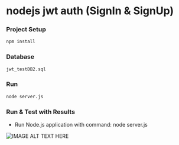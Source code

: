 # nodejs jwt auth (SignIn & SignUp)

### Project Setup

```bash 
npm install
```

### Database

```bash 
jwt_testDB2.sql
```
### Run
```bash
node server.js
```

### Run & Test with Results

- Run Node.js application with command: node server.js

![IMAGE ALT TEXT HERE](https://www.loom.com/share/41460f383db14093947ad23922e40bd2)
